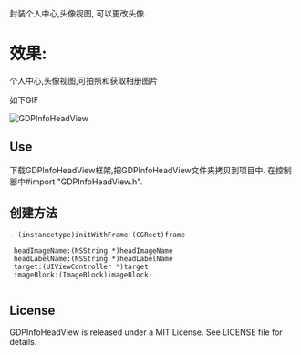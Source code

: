 封装个人中心,头像视图, 可以更改头像.

# 效果: 
个人中心,头像视图,可拍照和获取相册图片

如下GIF

![GDPInfoHeadView](https://github.com/sunmumu/GDPInfoHeadView/blob/master/images/head.GIF)

## Use
下载GDPInfoHeadView框架,把GDPInfoHeadView文件夹拷贝到项目中.
在控制器中#import "GDPInfoHeadView.h".

## 创建方法
```
- (instancetype)initWithFrame:(CGRect)frame 
 
 headImageName:(NSString *)headImageName  
 headLabelName:(NSString *)headLabelName 
 target:(UIViewController *)target 
 imageBlock:(ImageBlock)imageBlock;
 
```

## License

GDPInfoHeadView is released under a MIT License. See LICENSE file for details.

